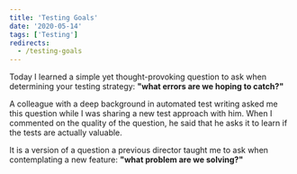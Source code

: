 ```yaml
---
title: 'Testing Goals'
date: '2020-05-14'
tags: ['Testing']
redirects:
  - /testing-goals
---
```


Today I learned a simple yet thought-provoking question to ask when determining your testing strategy: **"what errors are we hoping to catch?"**

A colleague with a deep background in automated test writing asked me this question while I was sharing a new test approach with him. When I commented on the quality of the question, he said that he asks it to learn if the tests are actually valuable.

It is a version of a question a previous director taught me to ask when contemplating a new feature: **"what problem are we solving?"**
